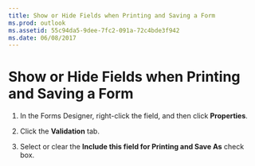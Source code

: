 ```yaml
---
title: Show or Hide Fields when Printing and Saving a Form
ms.prod: outlook
ms.assetid: 55c94da5-9dee-7fc2-091a-72c4bde3f942
ms.date: 06/08/2017
---
```



# Show or Hide Fields when Printing and Saving a Form

1. In the Forms Designer, right-click the field, and then click  **Properties**.
    
2. Click the  **Validation** tab.
    
3. Select or clear the  **Include this field for Printing and Save As** check box.
    

